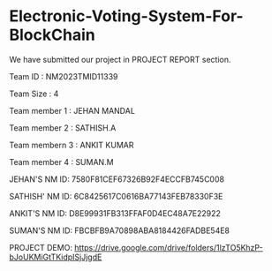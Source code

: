 # Electronic-Voting-System-For-BlockChain

We have submitted our project in PROJECT REPORT section.

Team ID : NM2023TMID11339

Team Size : 4

Team member 1 : JEHAN MANDAL

Team member 2 : SATHISH.A

Team membern 3 : ANKIT KUMAR

Team member 4 : SUMAN.M


JEHAN'S NM ID: 7580F81CEF67326B92F4ECCFB745C008

SATHISH' NM ID: 6C8425617C0616BA77143FEB78330F3E

ANKIT'S NM ID: D8E99931FB313FFAF0D4EC48A7E22922

SUMAN'S NM ID: FBCBFB9A70898ABA8184426FADBE54E8

PROJECT DEMO: https://drive.google.com/drive/folders/1lzTO5KhzP-bJoUKMiGtTKidpISjJjgdE
